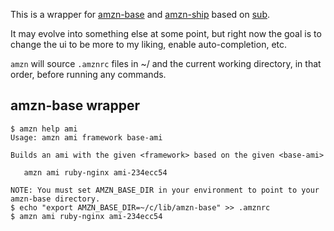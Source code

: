 This is a wrapper for [amzn-base](https://github.com/ryandotsmith/amzn-base) and
[amzn-ship](https://github.com/ryandotsmith/amzn-ship) based on
[sub](https://github.com/basecamp/sub).

It may evolve into something else at some point, but right now the goal is to
change the ui to be more to my liking, enable auto-completion, etc.

`amzn` will source `.amznrc` files in ~/ and the current working directory, in
that order, before running any commands.

## amzn-base wrapper

```
$ amzn help ami
Usage: amzn ami framework base-ami

Builds an ami with the given <framework> based on the given <base-ami>

   amzn ami ruby-nginx ami-234ecc54

NOTE: You must set AMZN_BASE_DIR in your environment to point to your amzn-base directory.
$ echo "export AMZN_BASE_DIR=~/c/lib/amzn-base" >> .amznrc
$ amzn ami ruby-nginx ami-234ecc54
```
